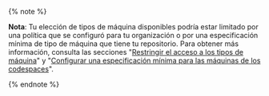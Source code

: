    {% note %}

   **Nota**: Tu elección de tipos de máquina disponibles podría estar limitado por una política que se configuró para tu organización o por una especificación mínima de tipo de máquina que tiene tu repositorio. Para obtener más información, consulta las secciones "[Restringir el acceso a los tipos de máquina](/codespaces/managing-codespaces-for-your-organization/restricting-access-to-machine-types)" y "[Configurar una especificación mínima para las máquinas de los codespaces](/codespaces/setting-up-your-project-for-codespaces/setting-a-minimum-specification-for-codespace-machines)".

   {% endnote %}

